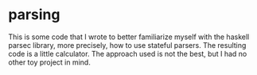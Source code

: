 # parsing

This is some code that I wrote to better familiarize myself with the haskell parsec library, more precisely, how to use stateful parsers. The resulting code is a little calculator. The approach used is not the best, but I had no other toy project in mind.
